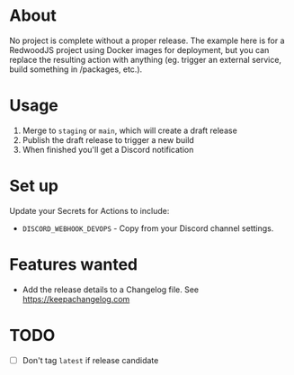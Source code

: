 # About

No project is complete without a proper release. The example here is for a RedwoodJS project using Docker images for deployment, but you can replace the resulting action with anything (eg. trigger an external service, build something in /packages, etc.).

# Usage

1. Merge to `staging` or `main`, which will create a draft release
2. Publish the draft release to trigger a new build
3. When finished you'll get a Discord notification

# Set up

Update your Secrets for Actions to include:

- `DISCORD_WEBHOOK_DEVOPS` - Copy from your Discord channel settings.

# Features wanted

- Add the release details to a Changelog file. See https://keepachangelog.com

# TODO

- [ ] Don't tag `latest` if release candidate
